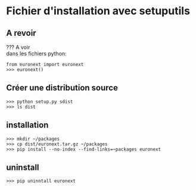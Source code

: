 # Fichier d'installation avec setuputils

##  A revoir
??? A voir\
dans les fichiers python:

    from euronext import euronext
    >>> euronext()

## Créer une distribution source 

    >>> python setup.py sdist
    >>> ls dist

## installation

    >>> mkdir ~/packages
    >>> cp dist/euronext.tar.gz ~/packages
    >>> pip install --no-index --find-links=~packages euronext

## uninstall

    >>> pip uninntall euronext
